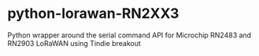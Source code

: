 # python-lorawan-RN2XX3
Python wrapper around the serial command API for Microchip RN2483 and RN2903 LoRaWAN using Tindie breakout
